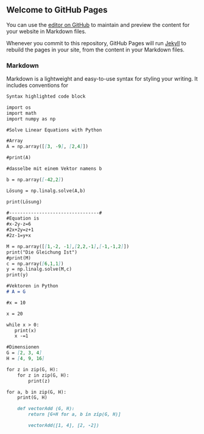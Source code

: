 ## Welcome to GitHub Pages

You can use the [editor on GitHub](https://github.com/TSDieter/homework-math-2/edit/main/README.md) to maintain and preview the content for your website in Markdown files.

Whenever you commit to this repository, GitHub Pages will run [Jekyll](https://jekyllrb.com/) to rebuild the pages in your site, from the content in your Markdown files.

### Markdown

Markdown is a lightweight and easy-to-use syntax for styling your writing. It includes conventions for

```markdown
Syntax highlighted code block

import os
import math
import numpy as np

#Solve Linear Equations with Python

#Array
A = np.array([[3, -9], [2,4]])

#print(A)

#dasselbe mit einem Vektor namens b

b = np.array([-42,2])

Lösung = np.linalg.solve(A,b)

print(Lösung)

#---------------------------------#
#Equation is 
#x-2y-z=6
#2x+2y=z+1
#2z-1=y+x

M = np.array([[1,-2, -1],[2,2,-1],[-1,-1,2]])
print("Die Gleichung Ist")
#print(M)
c = np.array([6,1,1])
y = np.linalg.solve(M,c)
print(y)

#Vektoren in Python
# A = G

#x = 10

x = 20

while x > 0:
   print(x)
   x -=1

#Dimensionen
G = [2, 3, 4]
H = [4, 9, 16]

for z in zip(G, H):
    for z in zip(G, H):
        print(z)

for a, b in zip(G, H):
    print(G, H)

    def vectorAdd (G, H):
        return [G+H for a, b in zip(G, H)]

        vectorAdd([1, 4], [2, -2])
```
